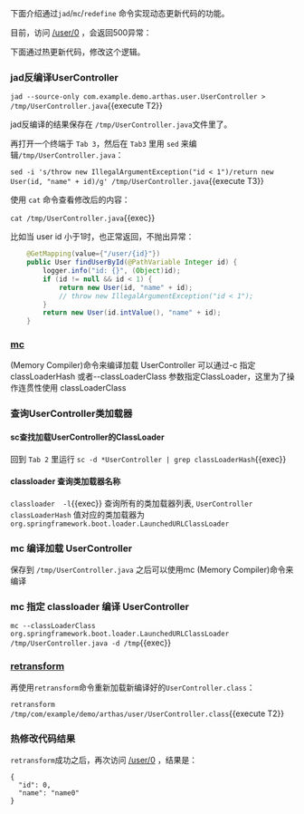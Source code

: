 下面介绍通过`jad`/`mc`/`redefine` 命令实现动态更新代码的功能。

目前，访问 [/user/0]({{TRAFFIC_HOST1_80}}/user/0) ，会返回500异常：

下面通过热更新代码，修改这个逻辑。

### jad反编译UserController

`jad --source-only com.example.demo.arthas.user.UserController > /tmp/UserController.java`{{execute T2}}

jad反编译的结果保存在 `/tmp/UserController.java`文件里了。

再打开一个终端于 `Tab 3`，然后在 `Tab3` 里用 `sed` 来编辑`/tmp/UserController.java`：

`sed -i 's/throw new IllegalArgumentException("id < 1")/return new User(id, "name" + id)/g' /tmp/UserController.java`{{execute T3}}

使用 `cat` 命令查看修改后的内容：

`cat /tmp/UserController.java`{{exec}}

比如当 user id 小于1时，也正常返回，不抛出异常：

```java
    @GetMapping(value={"/user/{id}"})
    public User findUserById(@PathVariable Integer id) {
        logger.info("id: {}", (Object)id);
        if (id != null && id < 1) {
			return new User(id, "name" + id);
            // throw new IllegalArgumentException("id < 1");
        }
        return new User(id.intValue(), "name" + id);
    }
```

### [mc](https://arthas.aliyun.com/doc/mc.html)

(Memory Compiler)命令来编译加载 UserController
可以通过-c 指定 classLoaderHash 或者--classLoaderClass 参数指定ClassLoader，这里为了操作连贯性使用 classLoaderClass

### 查询UserController类加载器

#### sc查找加载UserController的ClassLoader

回到 `Tab 2` 里运行 `sc -d *UserController | grep classLoaderHash`{{exec}}

#### classloader 查询类加载器名称

`classloader  -l`{{exec}} 查询所有的类加载器列表, `UserController classLoaderHash` 值对应的类加载器为 `org.springframework.boot.loader.LaunchedURLClassLoader`

### mc 编译加载 UserController

保存到 `/tmp/UserController.java` 之后可以使用mc (Memory Compiler)命令来编译

### mc 指定 classloader 编译 UserController

`mc --classLoaderClass org.springframework.boot.loader.LaunchedURLClassLoader /tmp/UserController.java -d /tmp`{{exec}}

### [retransform](https://arthas.aliyun.com/doc/retransform.html)

再使用`retransform`命令重新加载新编译好的`UserController.class`：

`retransform /tmp/com/example/demo/arthas/user/UserController.class`{{execute T2}}

### 热修改代码结果

`retransform`成功之后，再次访问 [/user/0]({{TRAFFIC_HOST1_80}}/user/0) ，结果是：

```
{
  "id": 0,
  "name": "name0"
}
```
